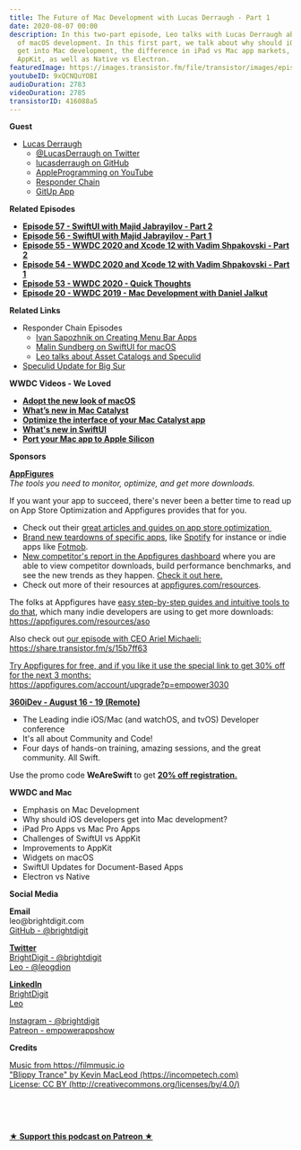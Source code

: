 ```yaml
---
title: The Future of Mac Development with Lucas Derraugh - Part 1
date: 2020-08-07 00:00
description: In this two-part episode, Leo talks with Lucas Derraugh about the future
  of macOS development. In this first part, we talk about why should iOS developers
  get into Mac development, the difference in iPad vs Mac app markets, SwiftUI vs
  AppKit, as well as Native vs Electron.
featuredImage: https://images.transistor.fm/file/transistor/images/episode/288360/full_1594917868-artwork.jpg
youtubeID: 9xQCNQuYOBI
audioDuration: 2783
videoDuration: 2785
transistorID: 416088a5
---
```

<p><b>Guest</b></p><ul><li>
<a href="https://derraugh.com">Lucas Derraugh</a> <ul>
<li><a href="https://twitter.com/LucasDerraugh">@LucasDerraugh on Twitter</a></li>
<li>
<a href="https://github.com/lucasderraugh">lucasderraugh on GitHub</a> </li>
<li><a href="https://www.youtube.com/AppleProgramming">AppleProgramming on YouTube</a></li>
<li><a href="https://www.youtube.com/playlist?list=PLgTh9sDnKCUOYFoYOOQ-Xb42jcGyrPCLe">Responder Chain</a></li>
<li><a href="https://gitup.co">GitUp App</a></li>
</ul>
</li></ul><p><b>Related Episodes</b></p><ul>
<li><a href="https://share.transistor.fm/s/dfb18c54"><strong>Episode 57 - SwiftUI with Majid Jabrayilov - Part 2</strong></a></li>
<li><a href="https://share.transistor.fm/s/44dc8297"><strong>Episode 56 - SwiftUI with Majid Jabrayilov - Part 1</strong></a></li>
<li><a href="https://share.transistor.fm/s/51c9a342"><strong>Episode 55 - WWDC 2020 and Xcode 12 with Vadim Shpakovski - Part 2</strong></a></li>
<li><a href="https://share.transistor.fm/s/2c23d28a"><strong>Episode 54 - WWDC 2020 and Xcode 12 with Vadim Shpakovski - Part 1</strong></a></li>
<li><a href="https://share.transistor.fm/s/8f940315"><strong>Episode 53 - WWDC 2020 - Quick Thoughts</strong></a></li>
<li><a href="https://share.transistor.fm/s/4f8b37d3"><strong>Episode 20 - WWDC 2019 - Mac Development with Daniel Jalkut</strong></a></li>
</ul><p><b>Related Links</b></p><ul>
<li>Responder Chain Episodes<ul>
<li><a href="https://youtu.be/025MQ25CQWc">Ivan Sapozhnik on Creating Menu Bar Apps</a></li>
<li><a href="https://youtu.be/UinUhCCvWuA">Malin Sundberg on SwiftUI for macOS</a></li>
<li><a href="https://youtu.be/j5TA4C_VNc0">Leo talks about Asset Catalogs and Speculid</a></li>
</ul>
</li>
<li><a href="https://twitter.com/leogdion/status/1291014206624538627?s=20">Speculid Update for Big Sur</a></li>
</ul><p><strong>WWDC Videos - We Loved</strong></p><ul>
<li><a href="https://developer.apple.com/videos/play/wwdc2020/10104/"><strong>Adopt the new look of macOS</strong></a></li>
<li><a href="https://developer.apple.com/videos/play/wwdc2020/10143/"><strong>What’s new in Mac Catalyst</strong></a></li>
<li><a href="https://developer.apple.com/videos/play/wwdc2020/10056/"><strong>Optimize the interface of your Mac Catalyst app</strong></a></li>
<li><a href="https://developer.apple.com/videos/play/wwdc2020/10041/"><strong>What's new in SwiftUI</strong></a></li>
<li>
<a href="https://developer.apple.com/videos/play/wwdc2020/10214/"><strong>Port your Mac app to Apple Silicon</strong></a>   </li>
</ul><p><b>Sponsors</b></p><p><a href="https://appfigures.com/account/upgrade?p=empower3030"><strong>AppFigures</strong></a><strong><br></strong><em>The tools you need to monitor, optimize, and get more downloads.</em><strong></strong></p><p>If you want your app to succeed, there's never been a better time to read up on App Store Optimization and Appfigures provides that for you. </p><ul>
<li>Check out their <a href="https://appfigures.com/resources">great articles and guides on app store optimization </a>
</li>
<li>
<a href="https://appfigures.com/resources/tagged/aso-teardown">Brand new teardowns of specific apps</a>, like <a href="https://appfigures.com/resources/aso/optimization-teardown-spotify">Spotify</a> for instance or indie apps like <a href="https://appfigures.com/resources/aso/aso-teardown-fotmob">Fotmob</a>.</li>
<li>
<a href="https://appfigures.com/reports/competitors?utm_source=empowerapps">New competitor's report in the Appfigures dashboard</a> where you are able to view competitor downloads, build performance benchmarks, and see the new trends as they happen. <a href="https://appfigures.com/reports/competitors?utm_source=empowerapps">Check it out here.</a>
</li>
<li>Check out more of their resources at <a href="http://appfigures.com/resources">appfigures.com/resources</a>.</li>
</ul><p>The folks at Appfigures have <a href="https://appfigures.com/resources/aso">easy step-by-step guides and intuitive tools to do that</a>, which many indie developers are using to get more downloads:<br><a href="https://appfigures.com/resources/aso">https://appfigures.com/resources/aso</a></p><p>Also check out <a href="https://share.transistor.fm/s/15b7ff63">our episode with CEO Ariel Michaeli:<br>https://share.transistor.fm/s/15b7ff63</a></p><p><a href="https://appfigures.com/account/upgrade?p=empower3030">Try Appfigures for free, and if you like it use the special link to get 30% off for the next 3 months:</a><a href="https://www.linode.com/?r=97e09acbd5d304d87dadef749491d245e71c74e7"><br></a><a href="https://appfigures.com/account/upgrade?p=empower3030">https://appfigures.com/account/upgrade?p=empower3030</a></p><p><a href="https://360idev.com/"><strong>360iDev - August 16 - 19 (Remote)</strong></a></p><ul>
<li>The Leading indie iOS/Mac (and watchOS, and tvOS) Developer conference</li>
<li>It's all about Community and Code!</li>
<li>Four days of hands-on training, amazing sessions, and the great community. All Swift.</li>
</ul><p>Use the promo code <strong>WeAreSwift </strong>to get <a href="https://360idev.com/"><strong>20% off registration.</strong></a></p><p><b>WWDC and Mac</b></p><ul>
<li>Emphasis on Mac Development</li>
<li>Why should iOS developers get into Mac development?</li>
<li>iPad Pro Apps vs Mac Pro Apps</li>
<li>Challenges of SwiftUI vs AppKit</li>
<li>Improvements to AppKit</li>
<li>Widgets on macOS</li>
<li>SwiftUI Updates for Document-Based Apps</li>
<li>Electron vs Native</li>
</ul><p><b>Social Media</b></p><p><strong>Email</strong><br>leo@brightdigit.com<br><a href="https://github.com/brightdigit">GitHub - @brightdigit</a></p><p><a href="https://twitter.com/brightdigit"><strong>Twitter </strong><br>BrightDigit - @brightdigit</a><br><a href="https://twitter.com/leogdion">Leo - @leogdion</a></p><p><a href="https://www.linkedin.com/company/bright-digit"><strong>LinkedIn</strong><br>BrightDigit</a><br><a href="https://www.linkedin.com/in/leogdion/">Leo</a></p><p><a href="https://www.instagram.com/brightdigit/">Instagram - @brightdigit</a><br><a href="https://www.patreon.com/empowerappsshow">Patreon - empowerappshow</a></p><p><b>Credits</b></p><p><a href="https://filmmusic.io/">Music from https://filmmusic.io</a><br><a href="https://incompetech.com/">"Blippy Trance" by Kevin MacLeod (https://incompetech.com)</a><br><a href="http://creativecommons.org/licenses/by/4.0/">License: CC BY (http://creativecommons.org/licenses/by/4.0/)</a></p><p><br></p><p><br></p><p><strong><a href="https://www.patreon.com/empowerappsshow" rel="payment" title="★ Support this podcast on Patreon ★">★ Support this podcast on Patreon ★</a></strong></p>
      